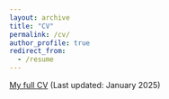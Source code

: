 ```yaml
---
layout: archive
title: "CV"
permalink: /cv/
author_profile: true
redirect_from:
  - /resume
---
```

<span style="color:#5DADE2">[My full CV](https://muryelgp.github.io/files/CV_MuryelGuolo.pdf)</span> (Last updated: January 2025)


